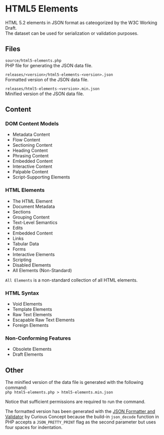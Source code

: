 # HTML5 Elements

HTML 5.2 elements in JSON format as cateogorized by the W3C Working Draft.\
The dataset can be used for serialization or validation purposes.

## Files

`source/html5-elements.php`\
PHP file for generating the JSON data file.

`releases/<version>/html5-elements-<version>.json`\
Formatted version of the JSON data file.

`releases/html5-elements-<version>.min.json`\
Minified version of the JSON data file.

## Content

### DOM Content Models

- Metadata Content
- Flow Content
- Sectioning Content
- Heading Content
- Phrasing Content
- Embedded Content
- Interactive Content
- Palpable Content
- Script-Supporting Elements

### HTML Elements

- The HTML Element
- Document Metadata
- Sections
- Grouping Content
- Text-Level Semantics
- Edits
- Embedded Content
- Links
- Tabular Data
- Forms
- Interactive Elements
- Scripting
- Disabled Elements
- All Elements (Non-Standard)

`All Elements` is a non-standard collection of all HTML elements.

### HTML Syntax

- Void Elements
- Template Elements
- Raw Text Elements
- Escapable Raw Text Elements
- Foreign Elements

### Non-Conforming Features

- Obsolete Elements
- Draft Elements

## Other

The minified version of the data file is generated with the following command:\
`php html5-elements.php > html5-elements.min.json`

Notice that sufficient permissions are required to run the command.

The formatted version has been generated with the [JSON Formatter and Validator](https://jsonformatter.curiousconcept.com/) by Curious Concept because the build-in `json_decode` function in PHP accepts a `JSON_PRETTY_PRINT` flag as the second parameter but uses four spaces for indentation.